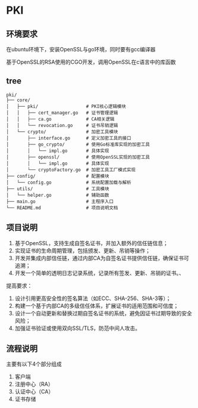 # PKI

## 环境要求

在ubuntu环境下，安装OpenSSL与go环境，同时要有gcc编译器

基于OpenSSL的RSA使用的CGO开发，调用OpenSSL在c语言中的库函数

## tree

~~~
pki/
├── core/
│   ├── pki/                  # PKI核心逻辑模块
│   │   ├── cert_manager.go   # 证书管理逻辑
│   │   ├── ca.go             # CA相关逻辑
│   │   └── revocation.go     # 证书吊销逻辑
│   └── crypto/               # 加密工具模块
│       ├── interface.go      # 定义加密工具的接口
│       ├── go_crypto/        # 使用Go标准库实现的加密工具
│       │   └── impl.go       # 具体实现
│       ├── openssl/          # 使用OpenSSL实现的加密工具
│       │   └── impl.go       # 具体实现
│       └── cryptoFactory.go  # 加密工具工厂模式实现
├── config/                   # 配置模块
│   └── config.go             # 系统配置加载与解析
├── utils/                    # 工具模块
│   └── helper.go             # 辅助函数
├── main.go                   # 主程序入口
└── README.md                 # 项目说明文档
~~~

## 项目说明

1. 基于OpenSSL，支持生成自签名证书，并加入额外的信任链信息；
2. 实现证书的生命周期管理，包括颁发、更新、吊销等操作；
3. 开发并集成内部信任链，通过内部CA为自签名证书提供信任链，确保证书可追溯；
4. 开发一个简单的透明日志记录系统，记录所有签发、更新、吊销的证书。、

提高要求：
1. 设计引用更高安全性的签名算法（如ECC、SHA-256、SHA-3等）；
2. 构建一个基于内部CA的多级信任体系，扩展证书的适用范围和可信度；
3. 设计一个自动更新和替换过期自签名证书的系统，避免因证书过期导致的安全风险；
4. 加强证书验证或使用双向SSL/TLS，防范中间人攻击。

## 流程说明

主要有以下4个部分组成
1. 客户端
2. 注册中心（RA）
3. 认证中心（CA）
4. 证书存储
